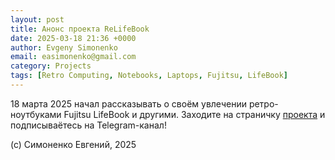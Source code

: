 ```yaml
---
layout: post
title: Анонс проекта ReLifeBook
date: 2025-03-18 21:36 +0000
author: Evgeny Simonenko
email: easimonenko@gmail.com
category: Projects
tags: [Retro Computing, Notebooks, Laptops, Fujitsu, LifeBook]
---
```


18 марта 2025 начал рассказывать о своём увлечении ретро-ноутбуками Fujitsu LifeBook и другими. Заходите на страничку [проекта](/projects/relifebook) и подписываётесь на Telegram-канал!

<!-- end-of-lead -->

(c) Симоненко Евгений, 2025
